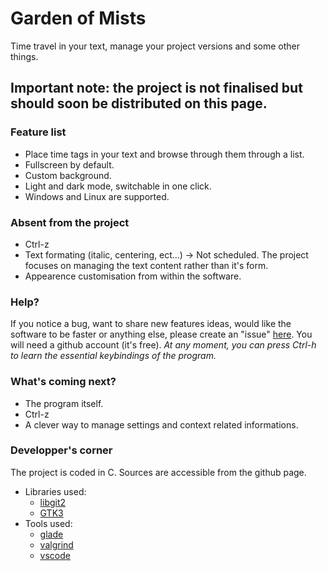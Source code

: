 # Garden of Mists #
Time travel in your text, manage your project versions and some other things.
## Important note: the project is not finalised but should soon be distributed on this page. ##
### Feature list ###
 * Place time tags in your text and browse through them through a list.
 * Fullscreen by default.
 * Custom background.
 * Light and dark mode, switchable in one click.
 * Windows and Linux are supported.

### Absent from the project ###
 * Ctrl-z
 * Text formating (italic, centering, ect...) -> Not scheduled. The project focuses on managing the text content rather than it's form.
 * Appearence customisation from within the software.

### Help? ###
If you notice a bug, want to share new features ideas, would like the software to be faster or anything else,
please create an "issue" [here](https://github.com/overetou/gardenofmists/issues).
You will need a github account (it's free).
*At any moment, you can press Ctrl-h to learn the essential keybindings of the program.*

### What's coming next? ###
* The program itself.
* Ctrl-z
* A clever way to manage settings and context related informations.

### Developper's corner ###
The project is coded in C. Sources are accessible from the github page.
* Libraries used:
  * [libgit2](https://libgit2.org)
  * [GTK3](https://www.gtk.org)
* Tools used:
  * [glade](https://glade.gnome.org)
  * [valgrind](https://www.valgrind.org)
  * [vscode](https://code.visualstudio.com)

